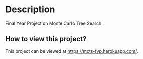 # Description

Final Year Project on Monte Carlo Tree Search

##  How to view this project?

This project can be viewed at https://mcts-fyp.herokuapp.com/.

